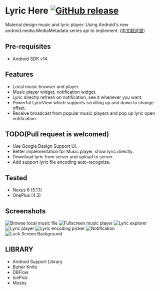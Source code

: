 Lyric Here [![GitHub release](https://img.shields.io/badge/sample%20apk-2.0.0beta-brightgreen.svg?style=flat)](https://github.com/markzhai/LyricHere/releases/download/v2.0-beta/lyric-here.apk)
==========
Material design music and lyric player. Using Android's new android.media.MediaMetadata series api to implement. ([中文戳这里](https://github.com/markzhai/LyricHere/blob/master/README_CN.md))

Pre-requisites
--------------

- Android SDK v14

Features
-----------

- Local music browser and player.
- Music player widget, notification widget.
- Lyric directly refresh on notification, see it whenever you want.
- Powerful LyricView which supports scrolling up and down to change offset.
- Receive broadcast from popular music players and pop up lyric open notification.

TODO(Pull request is welcomed)
------------------------------

- Use Google Design Support UI.
- Better implementation for Music player, show lyric directly.
- Download lyric from server and upload to server.
- Add support lyric file encoding auto-recognize.

Tested
------
- Nexus 6 (5.1.1)
- OnePlus (4.3)

Screenshots
-----------

![Browse local music file](art/Screenshot_2015-09-12-23-14-37.jpg "Browse local music file")
![Fullscreen music player](art/Screenshot_2015-09-12-21-13-22.jpg "Fullscreen music player")
![Lyric explorer](art/Screenshot_2015-09-12-21-13-40.jpg "Lyric explorer")
![Lyric player](art/Screenshot_2015-03-20-17-11-09.jpg "Lyric player")
![Lyric encoding picker](art/Screenshot_2015-03-20-17-11-28.jpg "Lyric encoding picker")
![Notification](art/Screenshot_2015-09-09-23-12-51.jpg "Notification")
![Lock Screen Background](art/Screenshot_2015-09-12-22-43-59.jpg "Lock Screen Background")

LIBRARY
-------

- Android Support Library
- Butter Knife
- DBFlow
- IcePick
- Mosby